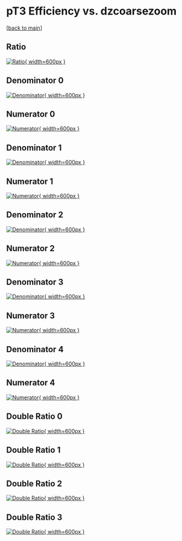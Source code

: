 # pT3 Efficiency vs. dzcoarsezoom

[[back to main](./)]



## Ratio

[![Ratio](../mtv/var/pT3_xtr_211_-1_eff_dzcoarsezoom.png){ width=600px }](../mtv/var/pT3_xtr_211_-1_eff_dzcoarsezoom.pdf)

## Denominator 0

[![Denominator](../mtv/den/pT3_xtr_211_-1_eff_dzcoarsezoom_den0.png){ width=600px }](../mtv/den/pT3_xtr_211_-1_eff_dzcoarsezoom_den0.pdf)

## Numerator 0

[![Numerator](../mtv/num/pT3_xtr_211_-1_eff_dzcoarsezoom_num0.png){ width=600px }](../mtv/num/pT3_xtr_211_-1_eff_dzcoarsezoom_num0.pdf)

## Denominator 1

[![Denominator](../mtv/den/pT3_xtr_211_-1_eff_dzcoarsezoom_den1.png){ width=600px }](../mtv/den/pT3_xtr_211_-1_eff_dzcoarsezoom_den1.pdf)

## Numerator 1

[![Numerator](../mtv/num/pT3_xtr_211_-1_eff_dzcoarsezoom_num1.png){ width=600px }](../mtv/num/pT3_xtr_211_-1_eff_dzcoarsezoom_num1.pdf)

## Denominator 2

[![Denominator](../mtv/den/pT3_xtr_211_-1_eff_dzcoarsezoom_den2.png){ width=600px }](../mtv/den/pT3_xtr_211_-1_eff_dzcoarsezoom_den2.pdf)

## Numerator 2

[![Numerator](../mtv/num/pT3_xtr_211_-1_eff_dzcoarsezoom_num2.png){ width=600px }](../mtv/num/pT3_xtr_211_-1_eff_dzcoarsezoom_num2.pdf)

## Denominator 3

[![Denominator](../mtv/den/pT3_xtr_211_-1_eff_dzcoarsezoom_den3.png){ width=600px }](../mtv/den/pT3_xtr_211_-1_eff_dzcoarsezoom_den3.pdf)

## Numerator 3

[![Numerator](../mtv/num/pT3_xtr_211_-1_eff_dzcoarsezoom_num3.png){ width=600px }](../mtv/num/pT3_xtr_211_-1_eff_dzcoarsezoom_num3.pdf)

## Denominator 4

[![Denominator](../mtv/den/pT3_xtr_211_-1_eff_dzcoarsezoom_den4.png){ width=600px }](../mtv/den/pT3_xtr_211_-1_eff_dzcoarsezoom_den4.pdf)

## Numerator 4

[![Numerator](../mtv/num/pT3_xtr_211_-1_eff_dzcoarsezoom_num4.png){ width=600px }](../mtv/num/pT3_xtr_211_-1_eff_dzcoarsezoom_num4.pdf)

## Double Ratio 0

[![Double Ratio](../mtv/ratio/pT3_xtr_211_-1_eff_dzcoarsezoom_ratio0.png){ width=600px }](../mtv/ratio/pT3_xtr_211_-1_eff_dzcoarsezoom_ratio0.pdf)

## Double Ratio 1

[![Double Ratio](../mtv/ratio/pT3_xtr_211_-1_eff_dzcoarsezoom_ratio1.png){ width=600px }](../mtv/ratio/pT3_xtr_211_-1_eff_dzcoarsezoom_ratio1.pdf)

## Double Ratio 2

[![Double Ratio](../mtv/ratio/pT3_xtr_211_-1_eff_dzcoarsezoom_ratio2.png){ width=600px }](../mtv/ratio/pT3_xtr_211_-1_eff_dzcoarsezoom_ratio2.pdf)

## Double Ratio 3

[![Double Ratio](../mtv/ratio/pT3_xtr_211_-1_eff_dzcoarsezoom_ratio3.png){ width=600px }](../mtv/ratio/pT3_xtr_211_-1_eff_dzcoarsezoom_ratio3.pdf)

